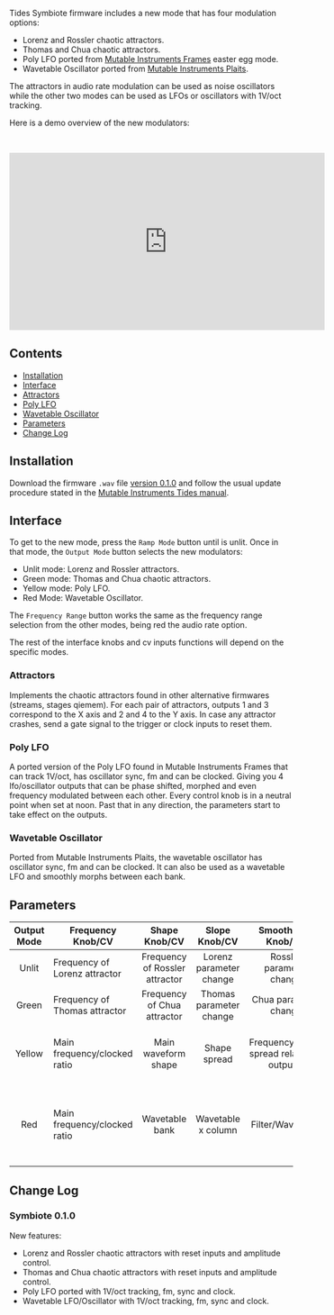<!--
.. title: Tides Symbiote
.. slug: tides-symbiote
.. date: 2024-07-20 15:34:34 UTC-05:00
.. tags: 
.. category: 
.. link: 
.. description: 
.. type: text
-->

Tides Symbiote firmware includes a new mode that has four modulation options:

- Lorenz and Rossler chaotic attractors.
- Thomas and Chua chaotic attractors.
- Poly LFO ported from [Mutable Instruments Frames](https://pichenettes.github.io/mutable-instruments-documentation/modules/frames/secrets/) easter egg mode.
- Wavetable Oscillator ported from [Mutable Instruments Plaits](https://pichenettes.github.io/mutable-instruments-documentation/modules/plaits/manual/).

The attractors in audio rate modulation can be used as noise oscillators while the other two modes can be used as LFOs or oscillators with 1V/oct tracking.

Here is a demo overview of the new modulators:

&nbsp;

<p align="center"><iframe width="560" height="315" src="https://www.youtube.com/embed/huI88_ci4gQ?si=f-fOznp54cbyKoLU" title="YouTube video player" frameborder="0" allow="accelerometer; autoplay; clipboard-write; encrypted-media; gyroscope; picture-in-picture; web-share" referrerpolicy="strict-origin-when-cross-origin" allowfullscreen></iframe></p>

## Contents

- [Installation](#installation)
- [Interface](#interface)
- [Attractors](#attractors)
- [Poly LFO](#poly-lfo)
- [Wavetable Oscillator](#wavetable-oscillator)
- [Parameters](#parameters)
- [Change Log](#change-log)

## Installation

Download the firmware `.wav` file [version 0.1.0](https://github.com/leandrob13/eurorack/releases/tag/v0.1.0-tides) and follow the usual update procedure stated in the [Mutable Instruments Tides manual](https://pichenettes.github.io/mutable-instruments-documentation/modules/tides_2018/manual/).

## Interface

To get to the new mode, press the `Ramp Mode` button until is unlit. Once in that mode, the `Output Mode` button selects the new modulators:

- Unlit mode: Lorenz and Rossler attractors.
- Green mode: Thomas and Chua chaotic attractors.
- Yellow mode: Poly LFO.
- Red Mode: Wavetable Oscillator.

The `Frequency Range` button works the same as the frequency range selection from the other modes, being red the audio rate option.

The rest of the interface knobs and cv inputs functions will depend on the specific modes.

### Attractors

Implements the chaotic attractors found in other alternative firmwares (streams, stages qiemem). For each pair of attractors, outputs 1 and 3 correspond to the X axis and 2 and 4 to the Y axis. In case any attractor crashes, send a gate signal to the trigger or clock inputs to reset them.

### Poly LFO

A ported version of the Poly LFO found in Mutable Instruments Frames that can track 1V/oct, has oscillator sync, fm and can be clocked. Giving you 4 lfo/oscillator outputs that can be phase shifted, morphed and even frequency modulated between each other. Every control knob is in a neutral point when set at noon. Past that in any direction, the parameters start to take effect on the outputs.

### Wavetable Oscillator

Ported from Mutable Instruments Plaits, the wavetable oscillator has oscillator sync, fm and can be clocked. It can also be used as a wavetable LFO and smoothly morphs between each bank.

## Parameters

| Output Mode | Frequency Knob/CV             |         Shape Knob/CV          |      Slope Knob/CV      |             Smoothness Knob/CV              |         Shift/Level Knob/CV          |                    Trigger Input                    |             Clock Input             |                            Outputs                             |
|:-----------:|-------------------------------|:------------------------------:|:-----------------------:|:-------------------------------------------:|:------------------------------------:|:---------------------------------------------------:|:-----------------------------------:|:--------------------------------------------------------------:|
|    Unlit    | Frequency of Lorenz attractor | Frequency of Rossler attractor | Lorenz parameter change |          Rossler parameter change           |      Output level of attractors      |              Reset of Lorenz attractor              |     Reset of Rossler attractor      |                  1 & 2 Lorenz, 3 & 4 Rossler                   |
|    Green    | Frequency of Thomas attractor |  Frequency of Chua attractor   | Thomas parameter change |            Chua parameter change            |      Output level of attractors      |              Reset of Thomas attractor              |       Reset of Chua attractor       |                    1 & 2 Thomas, 3 & 4 Chua                    |
|   Yellow    | Main frequency/clocked ratio  |      Main waveform shape       |      Shape spread       | Frequency/Phase spread relative to output 1 | Phase modulation between each output | Resets the phase of all the outputs/oscillator sync | Clocks the frequency of the outputs |       1 main output, 2-3 followers, 4 Sum of 1, 2 and 3        |
|     Red     | Main frequency/clocked ratio  |         Wavetable bank         |   Wavetable x column    |              Filter/Wavefoder               |          Wavetable y column          | Resets the phase of all the outputs/oscillator sync | Clocks the frequency of the outputs | 1: bipolar, 2: unipolar, 3: wavefolded sine, 4: bipolar square |

## Change Log

### Symbiote 0.1.0

New features:

- Lorenz and Rossler chaotic attractors with reset inputs and amplitude control.
- Thomas and Chua chaotic attractors with reset inputs and amplitude control.
- Poly LFO ported with 1V/oct tracking, fm, sync and clock.
- Wavetable LFO/Oscillator with 1V/oct tracking, fm, sync and clock.

